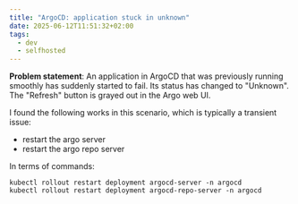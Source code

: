 ```yaml
---
title: "ArgoCD: application stuck in unknown"
date: 2025-06-12T11:51:32+02:00
tags:
  - dev
  - selfhosted
---
```


**Problem statement**: An application in ArgoCD that was previously running
smoothly has suddenly started to fail. Its status has changed to "Unknown".
The "Refresh" button is grayed out in the Argo web UI.

I found the following works in this scenario, which is typically a transient
issue:

- restart the argo server
- restart the argo repo server

In terms of commands:

```shell
kubectl rollout restart deployment argocd-server -n argocd
kubectl rollout restart deployment argocd-repo-server -n argocd
```
